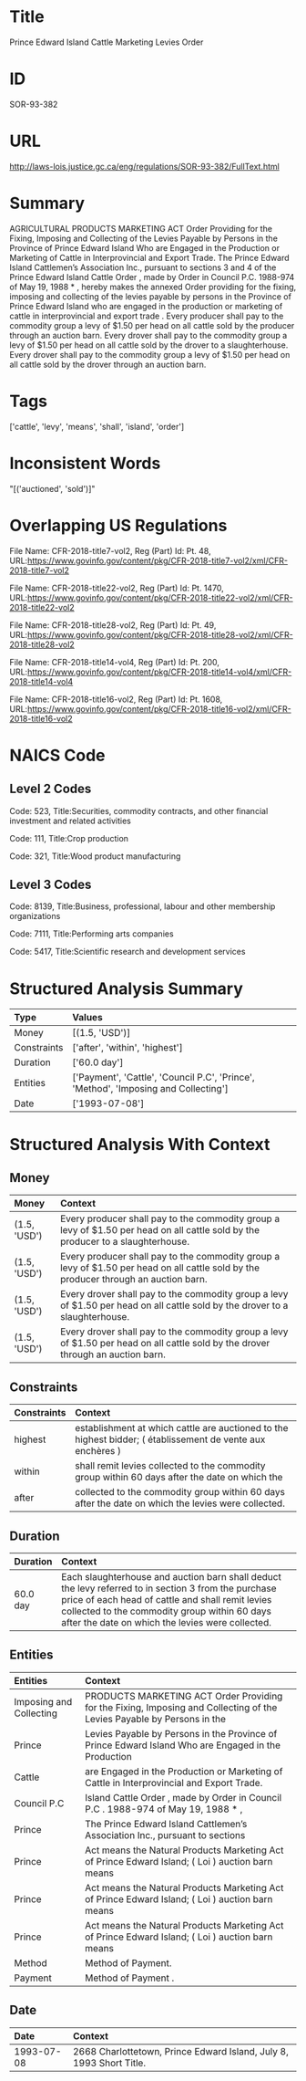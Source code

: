 # Title
Prince Edward Island Cattle Marketing Levies Order


# ID
SOR-93-382

# URL
http://laws-lois.justice.gc.ca/eng/regulations/SOR-93-382/FullText.html


# Summary
AGRICULTURAL PRODUCTS MARKETING ACT Order Providing for the Fixing, Imposing and Collecting of the Levies Payable by Persons in the Province of Prince Edward Island Who are Engaged in the Production or Marketing of Cattle in Interprovincial and Export Trade.
The Prince Edward Island Cattlemen’s Association Inc., pursuant to sections 3 and 4 of the  Prince Edward Island Cattle Order , made by Order in Council P.C. 1988-974 of May 19, 1988 * , hereby makes the annexed  Order providing for the fixing, imposing and collecting of the levies payable by persons in the Province of Prince Edward Island who are engaged in the production or marketing of cattle in interprovincial and export trade .
Every producer shall pay to the commodity group a levy of $1.50 per head on all cattle sold by the producer through an auction barn.
Every drover shall pay to the commodity group a levy of $1.50 per head on all cattle sold by the drover to a slaughterhouse.
Every drover shall pay to the commodity group a levy of $1.50 per head on all cattle sold by the drover through an auction barn.


# Tags
['cattle', 'levy', 'means', 'shall', 'island', 'order']


# Inconsistent Words
"[('auctioned', 'sold')]"


# Overlapping US Regulations
File Name: CFR-2018-title7-vol2, Reg (Part) Id: Pt. 48, URL:https://www.govinfo.gov/content/pkg/CFR-2018-title7-vol2/xml/CFR-2018-title7-vol2

File Name: CFR-2018-title22-vol2, Reg (Part) Id: Pt. 1470, URL:https://www.govinfo.gov/content/pkg/CFR-2018-title22-vol2/xml/CFR-2018-title22-vol2

File Name: CFR-2018-title28-vol2, Reg (Part) Id: Pt. 49, URL:https://www.govinfo.gov/content/pkg/CFR-2018-title28-vol2/xml/CFR-2018-title28-vol2

File Name: CFR-2018-title14-vol4, Reg (Part) Id: Pt. 200, URL:https://www.govinfo.gov/content/pkg/CFR-2018-title14-vol4/xml/CFR-2018-title14-vol4

File Name: CFR-2018-title16-vol2, Reg (Part) Id: Pt. 1608, URL:https://www.govinfo.gov/content/pkg/CFR-2018-title16-vol2/xml/CFR-2018-title16-vol2




# NAICS Code
## Level 2 Codes
Code: 523, Title:Securities, commodity contracts, and other financial investment and related activities

Code: 111, Title:Crop production

Code: 321, Title:Wood product manufacturing




## Level 3 Codes
Code: 8139, Title:Business, professional, labour and other membership organizations

Code: 7111, Title:Performing arts companies

Code: 5417, Title:Scientific research and development services







# Structured Analysis Summary
| Type        | Values                                                                              |
|:------------|:------------------------------------------------------------------------------------|
| Money       | [(1.5, 'USD')]                                                                      |
| Constraints | ['after', 'within', 'highest']                                                      |
| Duration    | ['60.0 day']                                                                        |
| Entities    | ['Payment', 'Cattle', 'Council P.C', 'Prince', 'Method', 'Imposing and Collecting'] |
| Date        | ['1993-07-08']                                                                      |


# Structured Analysis With Context
 


## Money
| Money        | Context                                                                                                                              |
|:-------------|:-------------------------------------------------------------------------------------------------------------------------------------|
| (1.5, 'USD') | Every producer shall pay to the commodity group a levy of $1.50 per head on all cattle sold by the producer to a slaughterhouse.     |
| (1.5, 'USD') | Every producer shall pay to the commodity group a levy of $1.50 per head on all cattle sold by the producer through an auction barn. |
| (1.5, 'USD') | Every drover shall pay to the commodity group a levy of $1.50 per head on all cattle sold by the drover to a slaughterhouse.         |
| (1.5, 'USD') | Every drover shall pay to the commodity group a levy of $1.50 per head on all cattle sold by the drover through an auction barn.     |


## Constraints
| Constraints   | Context                                                                                                    |
|:--------------|:-----------------------------------------------------------------------------------------------------------|
| highest       | establishment at which cattle are auctioned to the highest bidder; ( établissement de vente aux enchères ) |
| within        | shall remit levies collected to the commodity group within 60 days after the date on which the             |
| after         | collected to the commodity group within 60 days after  the date on which the levies were collected.        |


## Duration
| Duration   | Context                                                                                                                                                                                                                                                      |
|:-----------|:-------------------------------------------------------------------------------------------------------------------------------------------------------------------------------------------------------------------------------------------------------------|
| 60.0 day   | Each slaughterhouse and auction barn shall deduct the levy referred to in section 3 from the purchase price of each head of cattle and shall remit levies collected to the commodity group within 60 days after the date on which the levies were collected. |


## Entities
| Entities                | Context                                                                                                                |
|:------------------------|:-----------------------------------------------------------------------------------------------------------------------|
| Imposing and Collecting | PRODUCTS MARKETING ACT Order Providing for the Fixing, Imposing and Collecting of the Levies Payable by Persons in the |
| Prince                  | Levies Payable by Persons in the Province of Prince Edward Island Who are Engaged in the Production                    |
| Cattle                  | are Engaged in the Production or Marketing of Cattle  in Interprovincial and Export Trade.                             |
| Council P.C             | Island Cattle Order , made by Order in Council P.C . 1988-974 of May 19, 1988 * ,                                      |
| Prince                  | The  Prince Edward Island Cattlemen’s Association Inc., pursuant to sections                                           |
| Prince                  | Act means the Natural Products Marketing Act of Prince Edward Island; ( Loi ) auction barn means                       |
| Prince                  | Act means the Natural Products Marketing Act of Prince Edward Island; ( Loi ) auction barn means                       |
| Prince                  | Act means the Natural Products Marketing Act of Prince Edward Island; ( Loi ) auction barn means                       |
| Method                  | Method  of Payment.                                                                                                    |
| Payment                 | Method of  Payment .                                                                                                   |


## Date
| Date       | Context                                                             |
|:-----------|:--------------------------------------------------------------------|
| 1993-07-08 | 2668 Charlottetown, Prince Edward Island, July 8, 1993 Short Title. |


